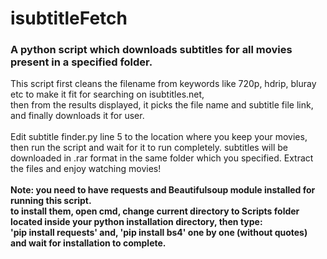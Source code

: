# isubtitleFetch
<h3>A python script which downloads subtitles for all movies present in a specified folder.</h3>
This script first cleans the filename from keywords like 720p, hdrip, bluray etc to make it fit for searching on isubtitles.net,<br>
then from the results displayed, it picks the file name and subtitle file link, and finally downloads it for user.<br> <br>
Edit subtitle finder.py line 5 to the location where you keep your movies, then run the script and wait for it to run completely. subtitles will be downloaded in .rar format in the same folder which you specified. Extract the files and enjoy watching movies!
<br><br>
<B>Note: you need to have requests and Beautifulsoup module installed for running this script.<br><B>
to install them, open cmd, change current directory to Scripts folder located inside your python installation directory, then type:<br>
'pip install requests' and,
'pip install bs4' one by one (without quotes) and wait for installation to complete.
